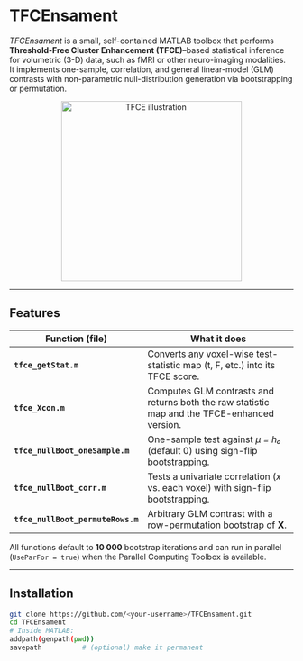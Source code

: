 # TFCEnsament

*TFCEnsament* is a small, self-contained MATLAB toolbox that performs **Threshold-Free Cluster Enhancement (TFCE)**–based statistical inference for volumetric (3-D) data, such as fMRI or other neuro-imaging modalities.  
It implements one-sample, correlation, and general linear-model (GLM) contrasts with non-parametric null-distribution generation via bootstrapping or permutation.

<p align="center">
  <img src="https://user-images.githubusercontent.com/placeholder/tfce-logo.png" width="320" alt="TFCE illustration">
</p>

---

## Features

| Function (file) | What it does |
|-----------------|--------------|
| **`tfce_getStat.m`** | Converts any voxel-wise test-statistic map (t, F, etc.) into its TFCE score. |
| **`tfce_Xcon.m`** | Computes GLM contrasts and returns both the raw statistic map and the TFCE-enhanced version. |
| **`tfce_nullBoot_oneSample.m`** | One-sample test against *μ = h₀* (default 0) using sign-flip bootstrapping. |
| **`tfce_nullBoot_corr.m`** | Tests a univariate correlation (*x* vs. each voxel) with sign-flip bootstrapping. |
| **`tfce_nullBoot_permuteRows.m`** | Arbitrary GLM contrast with a row-permutation bootstrap of **X**. |

All functions default to **10 000** bootstrap iterations and can run in parallel (`UseParFor = true`) when the Parallel Computing Toolbox is available.

---

## Installation

```bash
git clone https://github.com/<your-username>/TFCEnsament.git
cd TFCEnsament
# Inside MATLAB:
addpath(genpath(pwd))
savepath          # (optional) make it permanent
```
